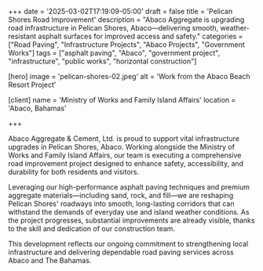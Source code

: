+++
date = '2025-03-02T17:19:09-05:00'
draft = false
title = 'Pelican Shores Road Improvement'
description = "Abaco Aggregate is upgrading road infrastructure in Pelican Shores, Abaco—delivering smooth, weather-resistant asphalt surfaces for improved access and safety."
categories = ["Road Paving", "Infrastructure Projects", "Abaco Projects", "Government Works"]
tags = ["asphalt paving", "Abaco", "government project", "infrastructure", "public works", "horizontal construction"]

[hero]
  image = 'pelican-shores-02.jpeg'
  alt = 'Work from the Abaco Beach Resort Project'

[client]
  name = 'Ministry of Works and Family Island Affairs'
  location = 'Abaco, Bahamas'

+++

Abaco Aggregate & Cement, Ltd. is proud to support vital infrastructure upgrades in Pelican Shores, Abaco. Working alongside the Ministry of Works and Family Island Affairs, our team is executing a comprehensive road improvement project designed to enhance safety, accessibility, and durability for both residents and visitors.

Leveraging our high-performance asphalt paving techniques and premium aggregate materials—including sand, rock, and fill—we are reshaping Pelican Shores' roadways into smooth, long-lasting corridors that can withstand the demands of everyday use and island weather conditions. As the project progresses, substantial improvements are already visible, thanks to the skill and dedication of our construction team.

This development reflects our ongoing commitment to strengthening local infrastructure and delivering dependable road paving services across Abaco and The Bahamas.